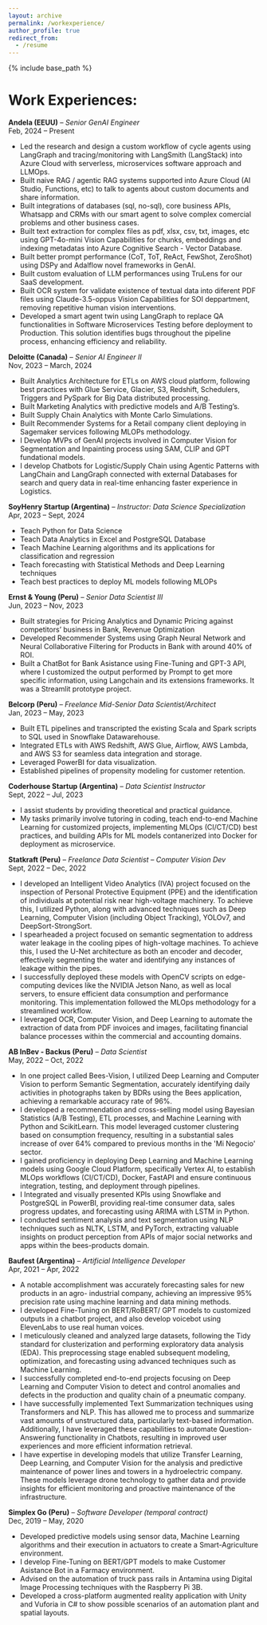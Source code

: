 ```yaml
---
layout: archive
permalink: /workexperience/
author_profile: true
redirect_from:
  - /resume
---
```


{% include base_path %}

# Work Experiences:

**Andela (EEUU)** – _Senior GenAI Engineer_
<br/>Feb, 2024 – Present

- Led the research and design a custom workflow of cycle agents using LangGraph and tracing/monitoring with LangSmith (LangStack) into Azure Cloud with serverless, microservices software approach and LLMOps.
- Built naive RAG / agentic RAG systems supported into Azure Cloud (AI Studio, Functions, etc) to talk to agents about custom documents and share information.
- Built integrations of databases (sql, no-sql), core business APIs, Whatsapp and CRMs with our smart agent to solve complex comercial problems and other business cases.
- Built text extraction for complex files as pdf, xlsx, csv, txt, images, etc using GPT-4o-mini Vision Capabilities for chunks, embeddings and indexing metadatas into Azure Cognitive Search - Vector Database.
- Built better prompt performance (CoT, ToT, ReAct, FewShot, ZeroShot) using DSPy and Adalflow novel frameworks in GenAI.
- Built custom evaluation of LLM performances using TruLens for our SaaS development.
- Built OCR system for validate existence of textual data into diferent PDF files using Claude-3.5-oppus Vision Capabilities for SOI deppartment, removing repetitive human vision interventions.
- Developed a smart agent twin using LangGraph to replace QA functionalities in Software Microservices Testing before deployment to Production. This solution identifies bugs throughout the pipeline process, enhancing efficiency and reliability.

**Deloitte (Canada)** – _Senior AI Engineer II_
<br/>Nov, 2023 – March, 2024

- Built Analytics Architecture for ETLs on AWS cloud platform, following best practices with Glue Service, Glacier, S3, Redshift, Schedulers, Triggers and PySpark for Big Data distributed processing.
- Built Marketing Analytics with predictive models and A/B Testing’s.
- Built Supply Chain Analytics with Monte Carlo Simulations.
- Built Recommender Systems for a Retail company client deploying in Sagemaker services following MLOPs methodology.
- I Develop MVPs of GenAI projects involved in Computer Vision for Segmentation and Inpainting process using SAM, CLIP and GPT fundational models.
- I develop Chatbots for Logistic/Supply Chain using Agentic Patterns with LangChain and LangGraph connected with external Databases for search and query data in real-time enhancing faster experience in Logistics.

**SoyHenry Startup (Argentina)** – _Instructor: Data Science Specialization_
<br/>Apr, 2023 – Sept, 2024

- Teach Python for Data Science
- Teach Data Analytics in Excel and PostgreSQL Database
- Teach Machine Learning algorithms and its applications for classification and regression
- Teach forecasting with Statistical Methods and Deep Learning techniques
- Teach best practices to deploy ML models following MLOPs

**Ernst & Young (Peru)** – _Senior Data Scientist III_
<br/>Jun, 2023 – Nov, 2023

- Built strategies for Pricing Analytics and Dynamic Pricing against competitors’ business in Bank, Revenue Optimization
- Developed Recommender Systems using Graph Neural Network and Neural Collaborative Filtering for Products in Bank with around 40% of ROI.
- Built a ChatBot for Bank Asistance using Fine-Tuning and GPT-3 API, where I customized the output performed by Prompt to get more specific information, using Langchain and its extensions frameworks. It was a Streamlit prototype project.

**Belcorp (Peru)** – _Freelance Mid-Senior Data Scientist/Architect_
<br/>Jan, 2023 – May, 2023

- Built ETL pipelines and transcripted the existing Scala and Spark scripts to SQL used in Snowflake Datawarehouse.
- Integrated ETLs with AWS Redshift, AWS Glue, Airflow, AWS Lambda, and AWS S3 for seamless data integration and storage.
- Leveraged PowerBI for data visualization.
- Established pipelines of propensity modeling for customer retention.

**Coderhouse Startup (Argentina)** – _Data Scientist Instructor_
<br/>Sept, 2022 – Jul, 2023

- I assist students by providing theoretical and practical guidance.
- My tasks primarily involve tutoring in coding, teach end-to-end Machine Learning for customized projects, implementing MLOps (CI/CT/CD) best practices, and building APIs for ML models contanerized into Docker for deployment as microservice.

**Statkraft (Peru)** – _Freelance Data Scientist – Computer Vision Dev_
<br/>Sept, 2022 – Dec, 2022

- I developed an Intelligent Video Analytics (IVA) project focused on the inspection of Personal Protective Equipment (PPE) and the identification of individuals at potential risk near high-voltage machinery. To achieve this, I utilized Python, along with advanced techniques such as Deep Learning, Computer Vision (including Object Tracking), YOLOv7, and DeepSort-StrongSort.
- I spearheaded a project focused on semantic segmentation to address water leakage in the cooling pipes of high-voltage machines. To achieve this, I used the U-Net architecture as both an encoder and decoder, effectively segmenting the water and identifying any instances of leakage within the pipes.
- I successfully deployed these models with OpenCV scripts on edge-computing devices like the NVIDIA Jetson Nano, as well as local servers, to ensure efficient data consumption and performance monitoring. This implementation followed the MLOps methodology for a streamlined workflow.
- I leveraged OCR, Computer Vision, and Deep Learning to automate the extraction of data from PDF invoices and images, facilitating financial balance processes within the commercial and accounting domains.

**AB InBev - Backus (Peru)** – _Data Scientist_
<br/>May, 2022 – Oct, 2022

- In one project called Bees-Vision, I utilized Deep Learning and Computer Vision to perform Semantic Segmentation, accurately identifying daily activities in photographs taken by BDRs using the Bees application, achieving a remarkable accuracy rate of 96%.
- I developed a recommendation and cross-selling model using Bayesian Statistics (A/B Testing), ETL processes, and Machine Learning with Python and ScikitLearn. This model leveraged customer clustering based on consumption frequency, resulting in a substantial sales increase of over 64% compared to previous months in the 'Mi Negocio' sector.
- I gained proficiency in deploying Deep Learning and Machine Learning models using Google Cloud Platform, specifically Vertex AI, to establish MLOps workflows (CI/CT/CD), Docker, FastAPI and ensure continuous integration, testing, and deployment through pipelines.
- I Integrated and visually presented KPIs using Snowflake and PostgreSQL in PowerBI, providing real-time consumer data, sales progress updates, and forecasting using ARIMA with LSTM in Python.
- I conducted sentiment analysis and text segmentation using NLP techniques such as NLTK, LSTM, and PyTorch, extracting valuable insights on product perception from APIs of major social networks and apps within the bees-products domain.

**Baufest (Argentina)** – _Artificial Intelligence Developer_
<br/>Apr, 2021 – Apr, 2022

- A notable accomplishment was accurately forecasting sales for new products in an agro- industrial company, achieving an impressive 95% precision rate using machine learning and data mining methods.
- I developed Fine-Tuning on BERT/RoBERT/ GPT models to customized outputs in a chatbot project, and also develop voicebot using ElevenLabs to use real human voices.
- I meticulously cleaned and analyzed large datasets, following the Tidy standard for clusterization and performing exploratory data analysis (EDA). This preprocessing stage enabled subsequent modeling, optimization, and forecasting using advanced techniques such as Machine Learning.
- I successfully completed end-to-end projects focusing on Deep Learning and Computer Vision to detect and control anomalies and defects in the production and quality chain of a pneumatic company.
- I have successfully implemented Text Summarization techniques using Transformers and NLP. This has allowed me to process and summarize vast amounts of unstructured data, particularly text-based information. Additionally, I have leveraged these capabilities to automate Question- Answering functionality in Chatbots, resulting in improved user experiences and more efficient information retrieval.
- I have expertise in developing models that utilize Transfer Learning, Deep Learning, and Computer Vision for the analysis and predictive maintenance of power lines and towers in a hydroelectric company. These models leverage drone technology to gather data and provide insights for efficient monitoring and proactive maintenance of the infrastructure.

**Simplex Go (Peru)** – _Software Developer (temporal contract)_
<br/>Dec, 2019 – May, 2020

- Developed predictive models using sensor data, Machine Learning algorithms and their execution in actuators to create a Smart-Agriculture environment.
- I develop Fine-Tuning on BERT/GPT models to make Customer Asistance Bot in a Farmacy environment.
- Advised on the automation of truck pass rails in Antamina using Digital Image Processing techniques with the Raspberry Pi 3B.
- Developed a cross-platform augmented reality application with Unity and Vuforia in C# to show possible scenarios of an automation plant and spatial layouts.
